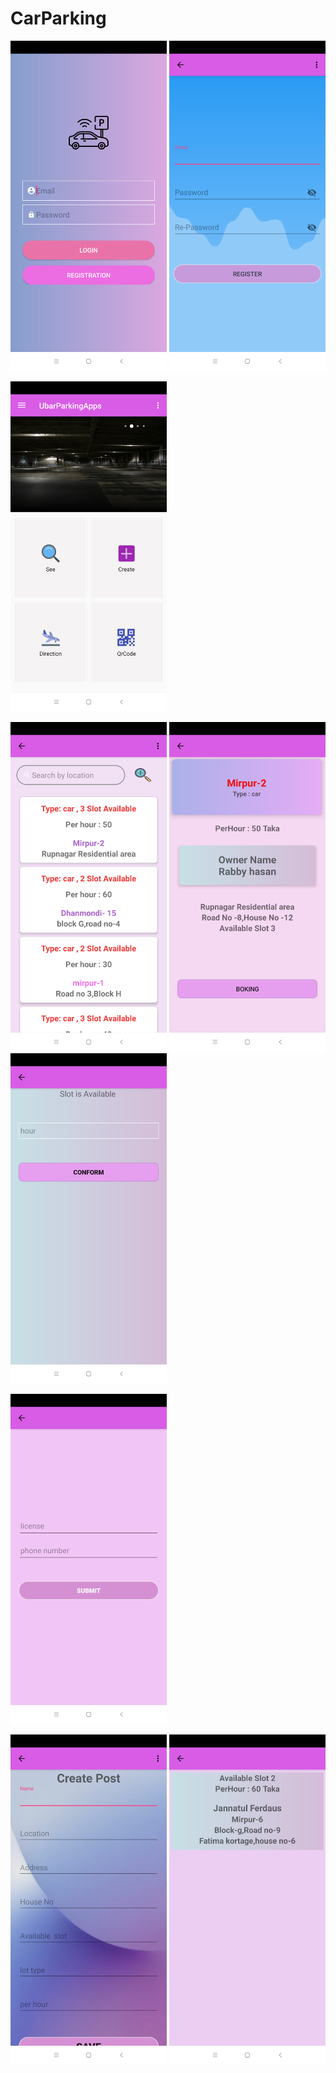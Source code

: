 # CarParking

<img src="images/Screenshot_2019-06-28-16-46-43-965_com.mehedi.user.ubarparkingapps.png" width="250" hight="500">        <img 
src="images/Screenshot_2019-06-28-16-46-57-207_com.mehedi.user.ubarparkingapps.png" width="250" hight="500">

<img src="images/Screenshot_2019-06-28-02-33-44-745_com.mehedi.user.ubarparkingapps.png" width="250" hight="500">

<img src="images/Screenshot_2019-06-28-16-49-15-803_com.mehedi.user.ubarparkingapps.png" width="250" hight="500">        <img 
src="images/Screenshot_2019-06-28-16-49-22-416_com.mehedi.user.ubarparkingapps.png" width="250" hight="500">             <img 
src="images/Screenshot_2019-06-28-16-49-33-609_com.mehedi.user.ubarparkingapps.png" width="250" hight="500">

<img src="images/Screenshot_2019-06-28-16-50-22-702_com.mehedi.user.ubarparkingapps.png" width="250" hight="500">

<img src="images/Screenshot_2019-06-28-16-55-33-190_com.mehedi.user.ubarparkingapps.png" width="250" hight="500">        <img 
src="images/Screenshot_2019-06-28-16-49-45-302_com.mehedi.user.ubarparkingapps.png" width="250" hight="500">
